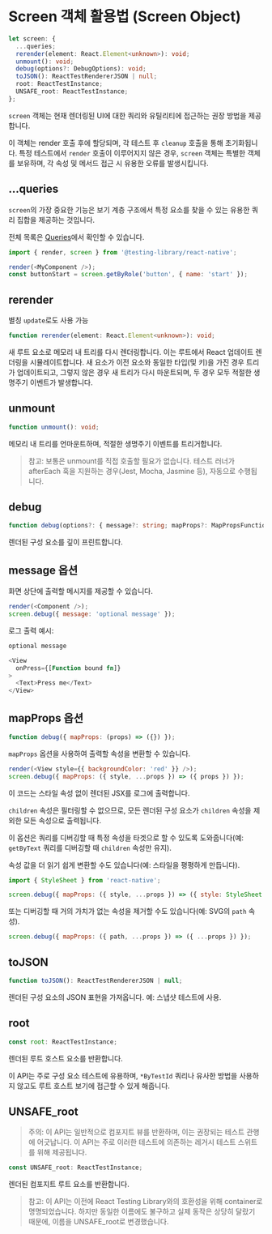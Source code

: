 # Screen 객체 활용법 (Screen Object)

```typescript
let screen: {
  ...queries;
  rerender(element: React.Element<unknown>): void;
  unmount(): void;
  debug(options?: DebugOptions): void;
  toJSON(): ReactTestRendererJSON | null;
  root: ReactTestInstance;
  UNSAFE_root: ReactTestInstance;
};
```

`screen` 객체는 현재 렌더링된 UI에 대한 쿼리와 유틸리티에 접근하는 권장 방법을 제공합니다.

이 객체는 render 호출 후에 할당되며, 각 테스트 후 `cleanup` 호출을 통해 초기화됩니다. 특정 테스트에서 `render` 호출이 이루어지지 않은 경우, `screen` 객체는 특별한 객체를 보유하며,
각 속성 및 메서드 접근 시 유용한 오류를 발생시킵니다.

## ...queries

`screen`의 가장 중요한 기능은 보기 계층 구조에서 특정 요소를 찾을 수 있는 유용한 쿼리 집합을 제공하는 것입니다.

전체 목록은 [Queries](https://chatgpt.com/c/65f48d77-6c53-43a8-ad3c-ec8a0d50ad44#)에서 확인할 수 있습니다.

```Javascript
import { render, screen } from '@testing-library/react-native';

render(<MyComponent />);
const buttonStart = screen.getByRole('button', { name: 'start' });
```

## rerender

별칭 `update`로도 사용 가능

```Typescript
function rerender(element: React.Element<unknown>): void;
```

새 루트 요소로 메모리 내 트리를 다시 렌더링합니다. 이는 루트에서 React 업데이트 렌더링을 시뮬레이트합니다. 새 요소가 이전 요소와 동일한 타입(및 키)을 가진 경우 트리가 업데이트되고, 그렇지 않은 경우 새
트리가 다시 마운트되며, 두 경우 모두 적절한 생명주기 이벤트가 발생합니다.

## unmount

```Typescript
function unmount(): void;
```

메모리 내 트리를 언마운트하며, 적절한 생명주기 이벤트를 트리거합니다.

> 참고:
> 보통은 unmount를 직접 호출할 필요가 없습니다. 테스트 러너가 afterEach 훅을 지원하는 경우(Jest, Mocha, Jasmine 등), 자동으로 수행됩니다.

## debug

```Typescript
function debug(options?: { message?: string; mapProps?: MapPropsFunction }): void;
```

렌더된 구성 요소를 깊이 프린트합니다.

## message 옵션

화면 상단에 출력할 메시지를 제공할 수 있습니다.

```Javascript
render(<Component />);
screen.debug({ message: 'optional message' });
```

로그 출력 예시:

```PHP
optional message

<View
  onPress={[Function bound fn]}
>
  <Text>Press me</Text>
</View>
```

## mapProps 옵션

```Javascript
function debug({ mapProps: (props) => ({}) });
```

`mapProps` 옵션을 사용하여 출력할 속성을 변환할 수 있습니다.

```Javascript
render(<View style={{ backgroundColor: 'red' }} />);
screen.debug({ mapProps: ({ style, ...props }) => ({ props }) });
```

이 코드는 스타일 속성 없이 렌더된 JSX를 로그에 출력합니다.

`children` 속성은 필터링할 수 없으므로, 모든 렌더된 구성 요소가 `children` 속성을 제외한 모든 속성으로 출력됩니다.

이 옵션은 쿼리를 디버깅할 때 특정 속성을 타겟으로 할 수 있도록 도와줍니다(예: `getByText` 쿼리를 디버깅할 때 `children` 속성만 유지).

속성 값을 더 읽기 쉽게 변환할 수도 있습니다(예: 스타일을 평평하게 만듭니다).

```Javascript
import { StyleSheet } from 'react-native';

screen.debug({ mapProps: ({ style, ...props }) => ({ style: StyleSheet.flatten(style), ...props }) });
```

또는 디버깅할 때 거의 가치가 없는 속성을 제거할 수도 있습니다(예: SVG의 `path` 속성).

```Javascript
screen.debug({ mapProps: ({ path, ...props }) => ({ ...props }) });
```

## toJSON

```Javascript
function toJSON(): ReactTestRendererJSON | null;
```

렌더된 구성 요소의 JSON 표현을 가져옵니다. 예: 스냅샷 테스트에 사용.

## root

```Javascript
const root: ReactTestInstance;
```

렌더된 루트 호스트 요소를 반환합니다.

이 API는 주로 구성 요소 테스트에 유용하며, `*ByTestId` 쿼리나 유사한 방법을 사용하지 않고도 루트 호스트 보기에 접근할 수 있게 해줍니다.

## UNSAFE_root

> 주의:
> 이 API는 일반적으로 컴포지트 뷰를 반환하며, 이는 권장되는 테스트 관행에 어긋납니다. 이 API는 주로 이러한 테스트에 의존하는 레거시 테스트 스위트를 위해 제공됩니다.

```Typescript
const UNSAFE_root: ReactTestInstance;
```

렌더된 컴포지트 루트 요소를 반환합니다.

> 참고:
> 이 API는 이전에 React Testing Library와의 호환성을 위해 container로 명명되었습니다. 하지만 동일한 이름에도 불구하고 실제 동작은 상당히 달랐기 때문에, 이름을 UNSAFE_root로
> 변경했습니다.